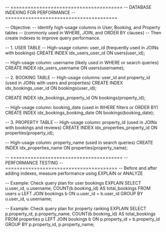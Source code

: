 -- =======================================
-- DATABASE INDEXING FOR PERFORMANCE
-- =======================================

-- Objective:
-- Identify high-usage columns in User, Booking, and Property tables 
-- (commonly used in WHERE, JOIN, and ORDER BY clauses)
-- Then create indexes to improve query performance.

-- 1. USER TABLE
-- High-usage column: user_id (frequently used in JOINs with bookings)
CREATE INDEX idx_users_user_id 
ON users(user_id);

-- High-usage column: username (likely used in WHERE or search queries)
CREATE INDEX idx_users_username 
ON users(username);


-- 2. BOOKING TABLE
-- High-usage columns: user_id and property_id (used in JOINs with users and properties)
CREATE INDEX idx_bookings_user_id 
ON bookings(user_id);

CREATE INDEX idx_bookings_property_id 
ON bookings(property_id);

-- High-usage column: booking_date (used in WHERE filters or ORDER BY)
CREATE INDEX idx_bookings_booking_date 
ON bookings(booking_date);


-- 3. PROPERTY TABLE
-- High-usage column: property_id (used in JOINs with bookings and reviews)
CREATE INDEX idx_properties_property_id 
ON properties(property_id);

-- High-usage column: property_name (used in search queries)
CREATE INDEX idx_properties_name 
ON properties(property_name);


-- =======================================
-- PERFORMANCE TESTING
-- =======================================
-- Before and after adding indexes, measure performance using EXPLAIN or ANALYZE

-- Example: Check query plan for user bookings
EXPLAIN
SELECT 
    u.user_id, u.username, COUNT(b.booking_id) AS total_bookings
FROM users u
LEFT JOIN bookings b ON u.user_id = b.user_id
GROUP BY u.user_id, u.username;

-- Example: Check query plan for property ranking
EXPLAIN
SELECT 
    p.property_id, p.property_name, COUNT(b.booking_id) AS total_bookings
FROM properties p
LEFT JOIN bookings b ON p.property_id = b.property_id
GROUP BY p.property_id, p.property_name;

